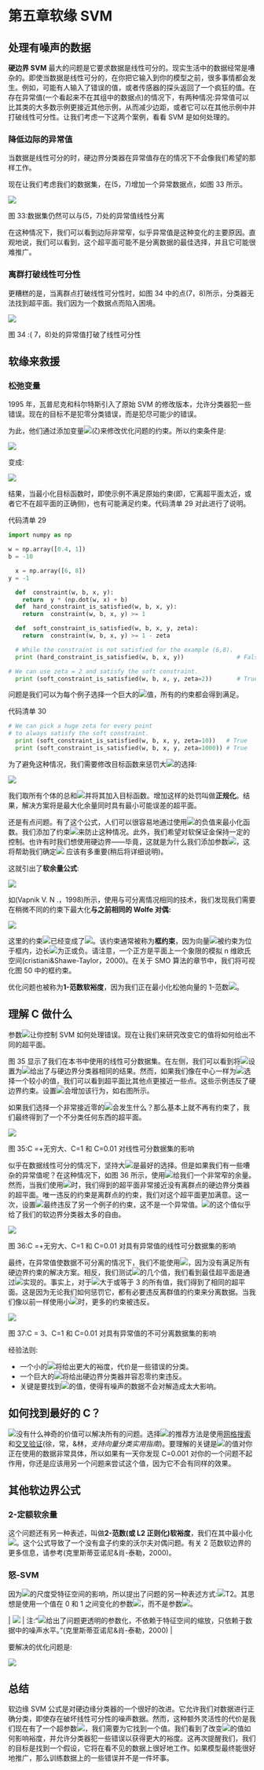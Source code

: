 # 第五章软缘 SVM

## 处理有噪声的数据

**硬边界 SVM** 最大的问题是它要求数据是线性可分的。现实生活中的数据经常是嘈杂的。即使当数据是线性可分的，在你把它输入到你的模型之前，很多事情都会发生。例如，可能有人输入了错误的值，或者传感器的探头返回了一个疯狂的值。在存在异常值(一个看起来不在其组中的数据点)的情况下，有两种情况:异常值可以比其类的大多数示例更接近其他示例，从而减少边距，或者它可以在其他示例中并打破线性可分性。让我们考虑一下这两个案例，看看 SVM 是如何处理的。

### 降低边际的异常值

当数据是线性可分的时，硬边界分类器在异常值存在的情况下不会像我们希望的那样工作。

现在让我们考虑我们的数据集，在(5，7)增加一个异常数据点，如图 33 所示。

![](img/image380.png)

图 33:数据集仍然可以与(5，7)处的异常值线性分离

在这种情况下，我们可以看到边际非常窄，似乎异常值是这种变化的主要原因。直观地说，我们可以看到，这个超平面可能不是分离数据的最佳选择，并且它可能很难推广。

### 离群打破线性可分性

更糟糕的是，当离群点打破线性可分性时，如图 34 中的点(7，8)所示，分类器无法找到超平面。我们因为一个数据点而陷入困境。

![](img/image381.png)

图 34 :( 7，8)处的异常值打破了线性可分性

## 软缘来救援

### 松弛变量

1995 年，瓦普尼克和科尔特斯引入了原始 SVM 的修改版本，允许分类器犯一些错误。现在的目标不是犯零分类错误，而是犯尽可能少的错误。

为此，他们通过添加变量![](img/image382.png)(ζ)来修改优化问题的约束。所以约束条件是:

![](img/image383.png)

变成:

![](img/image384.png)

结果，当最小化目标函数时，即使示例不满足原始约束(即，它离超平面太近，或者它不在超平面的正确侧)，也有可能满足约束。代码清单 29 对此进行了说明。

代码清单 29

```py
import numpy as np

w = np.array([0.4, 1])
b = -10

  x = np.array([6, 8])
y = -1

  def  constraint(w, b, x, y):
    return  y * (np.dot(w, x) + b)
  def  hard_constraint_is_satisfied(w, b, x, y):
    return  constraint(w, b, x, y) >= 1

  def  soft_constraint_is_satisfied(w, b, x, y, zeta):
    return  constraint(w, b, x, y) >= 1 - zeta

  # While the constraint is not satisfied for the example (6,8).
  print (hard_constraint_is_satisfied(w, b, x, y))               # False

# We can use zeta = 2 and satisfy the soft constraint.
  print (soft_constraint_is_satisfied(w, b, x, y, zeta=2))       # True

```

问题是我们可以为每个例子选择一个巨大的![](img/image382.png)值，所有的约束都会得到满足。

代码清单 30

```py
# We can pick a huge zeta for every point
# to always satisfy the soft constraint.
  print (soft_constraint_is_satisfied(w, b, x, y, zeta=10))   # True
  print (soft_constraint_is_satisfied(w, b, x, y, zeta=1000)) # True

```

为了避免这种情况，我们需要修改目标函数来惩罚大![](img/image385.png)的选择:

![](img/image386.png)

我们取所有个体的总和![](img/image385.png)并将其加入目标函数。增加这样的处罚叫做**正规化**。结果，解决方案将是最大化余量同时具有最小可能误差的超平面。

还是有点问题。有了这个公式，人们可以很容易地通过使用![](img/image385.png)的负值来最小化函数。我们添加了约束![](img/image387.png)来防止这种情况。此外，我们希望对软保证金保持一定的控制。也许有时我们想使用硬边界——毕竟，这就是为什么我们添加参数![](img/image388.png)，这将帮助我们确定![](img/image382.png) 应该有多重要(稍后将详细说明)。

这就引出了**软余量公式**:

![](img/image389.png)

如(Vapnik V. N .，1998)所示，使用与可分离情况相同的技术，我们发现我们需要在稍微不同的约束下最大化**与之前相同的 Wolfe 对偶:**

![](img/image390.png)

这里的约束![](img/image391.png)已经变成了![](img/image392.png)。该约束通常被称为**框约束**，因为向量![](img/image393.png)被约束为位于框内，边长![](img/image388.png)为正或负。请注意，一个正方是平面上一个象限的模拟 n 维欧氏空间(cristiani&Shawe-Taylor，2000)。在关于 SMO 算法的章节中，我们将可视化图 50 中的框约束。

优化问题也被称为**1-范数软裕度**，因为我们正在最小化松弛向量的 1-范数![](img/image382.png)。

## 理解 C 做什么

参数![](img/image388.png)让你控制 SVM 如何处理错误。现在让我们来研究改变它的值将如何给出不同的超平面。

图 35 显示了我们在本书中使用的线性可分数据集。在左侧，我们可以看到将![](img/image388.png)设置为![](img/image394.png)给出了与硬边界分类器相同的结果。然而，如果我们像在中心一样为![](img/image388.png)选择一个较小的值，我们可以看到超平面比其他点更接近一些点。这些示例违反了硬边界约束。设置![](img/image395.png)会增加该行为，如右图所示。

如果我们选择一个非常接近零的![](img/image388.png)会发生什么？那么基本上就不再有约束了，我们最终得到了一个不分类任何东西的超平面。

![](img/image396.png)

图 35:C =+无穷大、C=1 和 C=0.01 对线性可分数据集的影响

似乎在数据线性可分的情况下，坚持大![](img/image388.png)是最好的选择。但是如果我们有一些嘈杂的异常值呢？在这种情况下，如图 36 所示，使用![](img/image397.png)给我们一个非常窄的余量。然而，当我们使用![](img/image398.png)时，我们得到的超平面非常接近没有离群点的硬边界分类器的超平面。唯一违反的约束是离群点的约束，我们对这个超平面更加满意。这一次，设置![](img/image395.png)最终违反了另一个例子的约束，这不是一个异常值。![](img/image388.png)的这个值似乎给了我们的软边界分类器太多的自由。

![](img/image399.png)

图 36:C =+无穷大、C=1 和 C=0.01 对具有异常值的线性可分数据集的影响

最终，在异常值使数据不可分离的情况下，我们不能使用![](img/image397.png)，因为没有满足所有硬边界约束的解决方案。相反，我们测试![](img/image388.png)的几个值，我们看到最佳超平面是通过![](img/image400.png)实现的。事实上，对于![](img/image388.png)大于或等于 3 的所有值，我们得到了相同的超平面。这是因为无论我们如何惩罚它，都有必要违反离群值的约束来分离数据。当我们像以前一样使用小![](img/image388.png)时，更多的约束被违反。

![](img/image401.png)

图 37:C = 3、C=1 和 C=0.01 对具有异常值的不可分离数据集的影响

经验法则:

*   一个小的![](img/image388.png)将给出更大的裕度，代价是一些错误的分类。
*   一个巨大的![](img/image388.png)将给出硬边界分类器并容忍零约束违反。
*   关键是要找到![](img/image388.png)的值，使得有噪声的数据不会对解造成太大影响。

## 如何找到最好的 C？

![](img/image388.png)没有什么神奇的价值可以解决所有的问题。选择![](img/image388.png)的推荐方法是使用[网格搜索](http://scikit-learn.org/stable/modules/grid_search.html)和[交叉验证](http://scikit-learn.org/stable/modules/cross_validation.html)(徐，常，&林，*支持向量分类实用指南*)。要理解的关键是![](img/image388.png)的值对你正在使用的数据非常具体，所以如果有一天你发现 C=0.001 对你的一个问题不起作用，你还是应该用另一个问题来尝试这个值，因为它不会有同样的效果。

## 其他软边界公式

### 2-定额软余量

这个问题还有另一种表述，叫做**2-范数(或 L2 正则化)软裕度**，我们在其中最小化![](img/image402.png)。这个公式导致了一个没有盒子约束的沃尔夫对偶问题。有关 2 范数软边界的更多信息，请参考(克里斯蒂亚诺尼&肖-泰勒，2000)。

### 怒-SVM

因为![](img/image388.png)的尺度受特征空间的影响，所以提出了问题的另一种表述方式:![](img/image403.png)T2。其思想是使用一个值在 0 和 1 之间变化的参数![](img/image405.png)，而不是参数![](img/image388.png)。

| ![](img/note.png) | 注:“![](img/image407.png)给出了问题更透明的参数化，不依赖于特征空间的缩放，只依赖于数据中的噪声水平。”(克里斯蒂亚诺尼&肖-泰勒，2000) |

要解决的优化问题是:

![](img/image408.png)

## 总结

软边缘 SVM 公式是对硬边缘分类器的一个很好的改进。它允许我们对数据进行正确分类，即使存在破坏线性可分性的噪声数据。然而，这种额外灵活性的代价是我们现在有了一个超参数![](img/image388.png)，我们需要为它找到一个值。我们看到了改变![](img/image388.png)的值如何影响裕度，并允许分类器犯一些错误以获得更大的裕度。这再次提醒我们，我们的目标是找到一个假设，它将在看不见的数据上很好地工作。如果模型最终能很好地推广，那么训练数据上的一些错误并不是一件坏事。